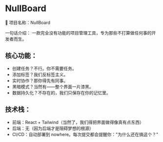 # NullBoard

🧠 项目名称：NullBoard

一句话介绍：
一款完全没有功能的项目管理工具，专为那些不打算做任何事的开发者而生。

## 核心功能：
- 创建任务？不行。你不需要任务。
- 添加标签？我们反标签主义。
- 实时协作？那你得先有同事。
- 黑暗模式？当然有——整个界面一片漆黑。
- 数据持久化？不存在的，我们只保存在你的记忆里。

## 技术栈：
- 前端：React + Tailwind（当然了，我们得把界面做得像真有点东西）
- 后端：无（因为后端才是阻碍梦想的根源）
- CI/CD：自动部署到 nowhere。每次提交都会提醒你："为什么还在搞这个？"

